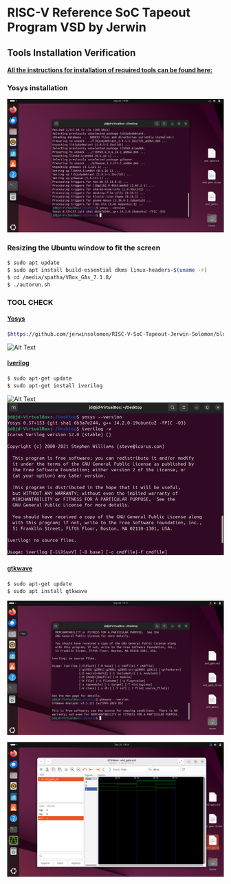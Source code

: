 # RISC-V Reference SoC Tapeout Program VSD by Jerwin

## Tools Installation Verification

#### <ins>All the instructions for installation of required tools can be found here:</ins>

### **Yosys installation**
![Yosys Installation](https://github.com/jerwinsolomon/RISC-V-SoC-Tapeout-Jerwin-Solomon/blob/main/Week0/Images/Screenshot%202025-09-20%20190925.png)

### **Resizing the Ubuntu window to fit the screen**
```bash
$ sudo apt update
$ sudo apt install build-essential dkms linux-headers-$(uname -r)
$ cd /media/spatha/VBox_GAs_7.1.8/
$ ./autorun.sh
```

### **TOOL CHECK**

#### <ins>**Yosys**</ins>
```bash
$https://github.com/jerwinsolomon/RISC-V-SoC-Tapeout-Jerwin-Solomon/blob/main/Week0/Images/Screenshot%202025-09-20%20190925.png
```
![Alt Text](Images/yosys_installation_done.jpeg)

#### <ins>**Iverilog**</ins>
```bash
$ sudo apt-get update
$ sudo apt-get install iverilog
```
![Alt Text](Images/iverilog_status.png)
![Iverilog installation](https://github.com/jerwinsolomon/RISC-V-SoC-Tapeout-Jerwin-Solomon/blob/main/Week0/Images/Screenshot%202025-09-20%20191109.png)
#### <ins>**gtkwave**</ins>
```bash
$ sudo apt-get update
$ sudo apt install gtkwave
```
![GTK wave](https://github.com/jerwinsolomon/RISC-V-SoC-Tapeout-Jerwin-Solomon/blob/main/Week0/Images/Screenshot%202025-09-20%20191201.png)

![and gate verification](https://github.com/jerwinsolomon/RISC-V-SoC-Tapeout-Jerwin-Solomon/blob/main/Week0/Images/Screenshot%202025-09-20%20192423.png)
